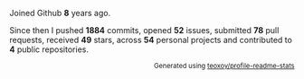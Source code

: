 Joined Github **8** years ago.

Since then I pushed **1884** commits, opened **52** issues, submitted **78** pull requests, received **49** stars, across **54** personal projects and contributed to **4** public repositories.

<p align="right"><sub>Generated using <a href="https://github.com/marketplace/actions/profile-readme-stats">teoxoy/profile-readme-stats</a></sub></p>
